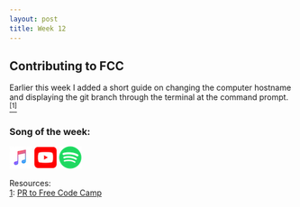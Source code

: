 ```yaml
---
layout: post
title: Week 12
---
```


## Contributing to FCC

Earlier this week I added a short guide on changing the computer hostname and displaying the git branch through the terminal at the command prompt.[<sup>[1]</sup>](#one-ftnt)<a name="one-src"></a>

### Song of the week:

<a href="https://itunes.apple.com/us/album/the-wave/1450484183?i=1450484435"><img src="../images/Apple_Music_Icon.png" style="height:40px; width:40px;"/></a> <a href="https://www.youtube.com/watch?v=VJfGfB4-vP0"><img src="../images/youtube_social_squircle_red.png" style="height:40px; width:40px;"/></a> <a href="spotify:track:6cMZryFZ3nUolQAOzbsOZJ"><img src="../images/Spotify_Icon_RGB_Green.png" style="height:40px; width:40px;"/></a>

Resources:  
<a name="one-ftnt"></a>[1](#one-src): [PR to Free Code Camp](https://github.com/freeCodeCamp/freeCodeCamp/pull/35860)
